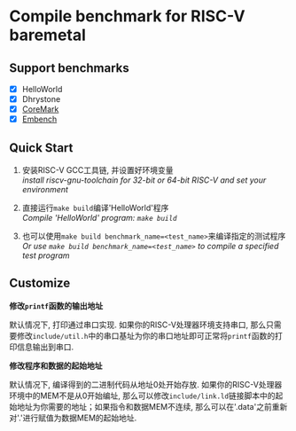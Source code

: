 # Compile benchmark for RISC-V baremetal

## Support benchmarks
+ [x] HelloWorld
+ [x] Dhrystone
+ [x] [CoreMark](https://github.com/eembc/coremark)
+ [x] [Embench](https://github.com/embench/embench-iot)

## Quick Start
1. 安装RISC-V GCC工具链, 并设置好环境变量  
*install riscv-gnu-toolchain for 32-bit or 64-bit RISC-V and set your environment*

2. 直接运行`make build`编译'HelloWorld'程序  
*Compile 'HelloWorld' program: `make build`*

3. 也可以使用`make build benchmark_name=<test_name>`来编译指定的测试程序  
*Or use `make build benchmark_name=<test_name>` to compile a specified test program*


## Customize
**修改`printf`函数的输出地址**  

默认情况下, 打印通过串口实现. 如果你的RISC-V处理器环境支持串口, 那么只需要修改`include/util.h`中的串口基址为你的串口地址即可正常将`printf`函数的打印信息输出到串口.

**修改程序和数据的起始地址**  

默认情况下, 编译得到的二进制代码从地址0处开始存放. 如果你的RISC-V处理器环境中的MEM不是从0开始编址, 那么可以修改`include/link.ld`链接脚本中的起始地址为你需要的地址；如果指令和数据MEM不连续, 那么可以在'.data'之前重新对'.'进行赋值为数据MEM的起始地址.
